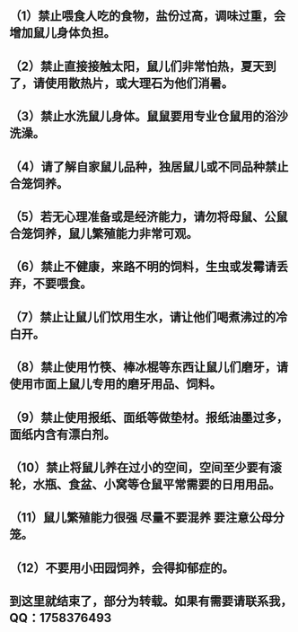 ## （1）禁止喂食人吃的食物，盐份过高，调味过重，会增加鼠儿身体负担。
## （2）禁止直接接触太阳，鼠儿们非常怕热，夏天到了，请使用散热片，或大理石为他们消暑。
## （3）禁止水洗鼠儿身体。鼠鼠要用专业仓鼠用的浴沙洗澡。
## （4）请了解自家鼠儿品种，独居鼠儿或不同品种禁止合笼饲养。
## （5）若无心理准备或是经济能力，请勿将母鼠、公鼠合笼饲养，鼠儿繁殖能力非常可观。
## （6）禁止不健康，来路不明的饲料，生虫或发霉请丢弃，不要喂食。
## （7）禁止让鼠儿们饮用生水，请让他们喝煮沸过的冷白开。
## （8）禁止使用竹筷、棒冰棍等东西让鼠儿们磨牙，请使用市面上鼠儿专用的磨牙用品、饲料。
## （9）禁止使用报纸、面纸等做垫材。报纸油墨过多，面纸内含有漂白剂。
## （10）禁止将鼠儿养在过小的空间，空间至少要有滚轮，水瓶、食盆、小窝等仓鼠平常需要的日用用品。
## （11）鼠儿繁殖能力很强 尽量不要混养 要注意公母分笼。
## （12）不要用小田园饲养，会得抑郁症的。
## 到这里就结束了，部分为转载。如果有需要请联系我，QQ：1758376493

